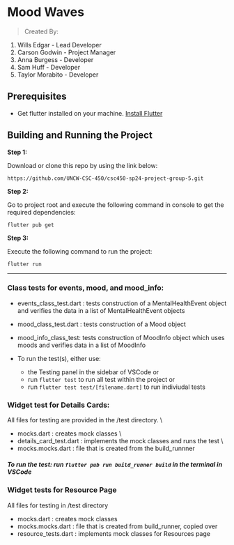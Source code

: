 # Mood Waves

> Created By:

1. Wills Edgar - Lead Developer
2. Carson Godwin - Project Manager
3. Anna Burgess - Developer
4. Sam Huff - Developer
5. Taylor Morabito - Developer

## Prerequisites

- Get flutter installed on your machine. [Install Flutter](https://flutter.dev/docs/get-started/install)

## Building and Running the Project

**Step 1:**

Download or clone this repo by using the link below:

```
https://github.com/UNCW-CSC-450/csc450-sp24-project-group-5.git
```

**Step 2:**

Go to project root and execute the following command in console to get the required dependencies:

```
flutter pub get
```

**Step 3:**

Execute the following command to run the project:

```
flutter run
```

***
### Class tests for events, mood, and mood_info: 
- events_class_test.dart : tests construction of a MentalHealthEvent object and verifies the data in a list of MentalHealthEvent objects
- mood_class_test.dart : tests construction of a Mood object
- mood_info_class_test: tests construction of MoodInfo object which uses moods and verifies data in a list of MoodInfo

- To run the test(s), either use:
  - the Testing panel in the sidebar of VSCode or
  - run ``` flutter test ``` to run all test within the project or
  - run ``` flutter test test/[filename.dart] ``` to run indiviudal tests 
### Widget test for Details Cards: 
All files for testing are provided in the /test directory. \
- mocks.dart : creates mock classes \
- details_card_test.dart : implements the mock classes and runs the test \
- mocks.mocks.dart : file that is created from the build_runnner 

##### To run the test: run ``` flutter pub run build_runner build ``` in the terminal in VSCode


### Widget tests for Resource Page
All files for testing in /test directory
- mocks.dart : creates mock classes
- mocks.mocks.dart : file that is created from build_runner, copied over
- resource_tests.dart : implements mock classes for Resources page
